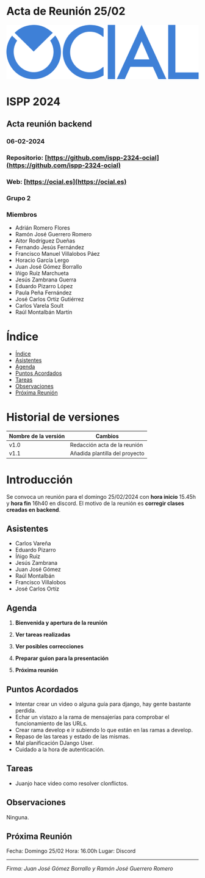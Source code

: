 # Acta de Reunión 25/02

<MDXLayout>
  <img src="https://github.com/ispp-2324-ocial/KB/blob/main/assets/Texto_Ocial.png?raw=true" alt="Texto_Ocial" className="img-centered img-custom-height" />
</MDXLayout>

# ISPP 2024

## Acta reunión backend

### 06-02-2024

### Repositorio: [https://github.com/ispp-2324-ocial](https://github.com/ispp-2324-ocial)

### Web: [https://ocial.es](https://ocial.es)

### Grupo 2

### Miembros

- Adrián Romero Flores
- Ramón José Guerrero Romero
- Aitor Rodríguez Dueñas
- Fernando Jesús Fernández
- Francisco Manuel Villalobos Páez
- Horacio García Lergo
- Juan José Gómez Borrallo
- Iñigo Ruíz Marchueta
- Jesús Zambrana Guerra
- Eduardo Pizarro López
- Paula Peña Fernández
- José Carlos Ortiz Gutiérrez
- Carlos Varela Soult
- Raúl Montalbán Martín

# Índice

- [Índice](#índice)
- [Asistentes](#Asistentes)
- [Agenda](#Agenda)
- [Puntos Acordados](#puntos-acordados)
- [Tareas](#tareas)
- [Observaciones](#Observaciones)
- [Próxima Reunión](#próxima-reunión)

# Historial de versiones
| Nombre de la versión | Cambios |
|-------------------------|-------------------------|
| v1.0 | Redacción acta de la reunión|
| v1.1 | Añadida plantilla del proyecto |

# Introducción

Se convoca un reunión para el domingo 25/02/2024 con **hora inicio** 15.45h y **hora fin** 16h40 en discord. El motivo de la reunión es **corregir clases creadas en backend**.

## Asistentes

- Carlos Vareña
- Eduardo Pizarro
- Íñigo Ruíz
- Jesús Zambrana
- Juan José Gómez
- Raúl Montalbán
- Francisco Villalobos
- José Carlos Ortíz

## Agenda 

1. **Bienvenida y apertura de la reunión** 

2. **Ver tareas realizadas** 

3. **Ver posibles correcciones** 

4. **Preparar guion para la presentación** 

5. **Próxima reunión** 

 
## Puntos Acordados 

- Intentar crear un video o alguna guía para django, hay gente bastante perdida.
- Echar un vistazo a la rama de mensajerías para comprobar el funcionamiento de las URLs.
- Crear rama develop e ir subiendo lo que están en las ramas a develop.
- Repaso de las tareas y estado de las mismas.
- Mal planificación DJango User.
- Cuidado a la hora de autenticación.

## Tareas

- Juanjo hace video como resolver clonflictos.
## Observaciones 
Ninguna.


## Próxima Reunión 
Fecha: Domingo 25/02
Hora:  16.00h
Lugar: Discord 

--- 
 
*Firma: Juan José Gómez Borrallo y Ramón José Guerrero Romero* 